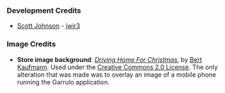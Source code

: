 ### Development Credits ###
  * [Scott Johnson](http://www.jwir3.com) - [jwir3](http://www.github.com/jwir3)

### Image Credits ###
  * __Store image background__: [_Driving Home For Christmas_](https://www.flickr.com/photos/22746515@N02/5292186041/in/photolist-94DQwV-meZASP-ekmC86-dcr6LN-95sjWq-dC4vsD-pLnSeN-pQoLRf-6YWwXp-sYsSp-xBa2Br-5c57BW-jH3uEM-8PEwKj-iJXpA4-dum3Ah-dGFJ4M-qVKLJW-vhnrbd-b5nAqK-cfs16N-meZE2e-wEM4b-dHT3Q3-vRLVd-5a5XJH-ss52zb-iNmvEe-dYdqhF-3g2ZyV-ojnyf8-zBDhx-pwCaaW-nWLzWw-5a5WHi-wK3zYu-pQoBvb-4EcRTW-dvaUnZ-ww3oS-mf2vzj-oWT92U-vgccU6-cA95cN-nCf6Xs-nDXSit-5A33rG-4jHTqA-2rzUdk-pv63t), by [Bert Kaufmann](https://www.flickr.com/photos/22746515@N02/). Used under the [Creative Commons 2.0 License](https://creativecommons.org/licenses/by/2.0/legalcode). The only alteration that was made was to overlay an image of a mobile phone running the Garrulo application.
